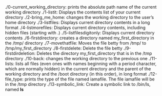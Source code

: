 ./0-current_working_directory: prints the absolute path name of the current working directory
./1-listit: Displays the contents list of your current directory
./2-bring_me_home:  changes the working directory to the user’s home directory
./3-listfiles: Displays current directory contents in a long format
./4-listmorefiles: Displays current directory contents, including hidden files (starting with .)
./5-listfilesdigitonly: Displays current directory contents
./6-firstdirectory: creates a directory named my_first_directory in the /tmp/ directory
./7-movethatfile: Moves the file betty from /tmp/ to /tmp/my_first_directory
./8-firstdelete: Delete the file betty
./9-firstdirdeletion: Deletes the directory my_first_directory that is in the /tmp directory
./10-back: changes the working directory to the previous one
./11-lists: lists all files (even ones with names beginning with a period character, which are normally hidden) in the current directory and the parent of the working directory and the /boot directory (in this order), in long format
./12-file_type: prints the type of the file named iamafile. The file iamafile will be in the /tmp directory
./13-symbolic_link: Create a symbolic link to /bin/ls, named __ls__ 
